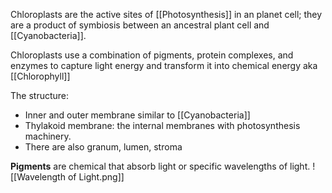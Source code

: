 Chloroplasts are the active sites of [[Photosynthesis]] in an planet cell; they are a product of symbiosis between an ancestral plant cell and [[Cyanobacteria]].

Chloroplasts use a combination of pigments, protein complexes, and enzymes to capture light energy and transform it into chemical energy aka [[Chlorophyll]]

The structure:
- Inner and outer membrane similar to [[Cyanobacteria]]
- Thylakoid membrane: the internal membranes with photosynthesis machinery.
- There are also granum, lumen, stroma

**Pigments** are chemical that absorb light or specific wavelengths of light. 
![[Wavelength of Light.png]]